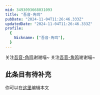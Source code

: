 ```yaml
---
mid: 3493093668031093
title: "吾音-角鸣"
pubDate: "2024-11-04T11:26:46.333Z"
updatedDate: "2024-11-04T11:26:46.333Z"
profile:
  {
    Nickname: ["吾音-角鸣"],
  }
---
```


关注[吾音-角鸣](https://space.bilibili.com/3493093668031093)谢谢喵~ 关注[吾音-角鸣](https://space.bilibili.com/3493093668031093)谢谢喵~

## 此条目有待补充
你可以在[这里](https://github.com/Yuhanawa/VTuber.ICU/edit/master/src/content/v/吾音-角鸣/index.md)编辑本文
